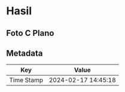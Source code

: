# Hasil

## Foto C Plano


## Metadata

| Key        | Value               |
| ---------- | ------------------- |
| Time Stamp | 2024-02-17 14:45:18 |



